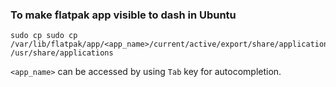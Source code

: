 ### To make flatpak app visible to dash in Ubuntu
```
sudo cp sudo cp /var/lib/flatpak/app/<app_name>/current/active/export/share/applications/<app_name>.desktop /usr/share/applications
```
`<app_name>` can be accessed by using `Tab` key for autocompletion.
